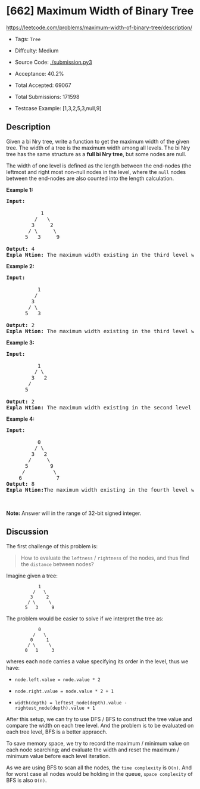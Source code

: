 # [662] Maximum Width of Binary Tree

<https://leetcode.com/problems/maximum-width-of-binary-tree/description/>

- Tags: `Tree`

- Diffculty: Medium

- Source Code: [./submission.py3](./submission.py3)

- Acceptance: 40.2%

- Total Accepted: 69067

- Total Submissions: 171598

- Testcase Example: [1,3,2,5,3,null,9]

## Description

<p>Given a bi Nry tree, write a function to get the maximum width of the given tree. The width of a tree is the maximum width among all levels. The bi Nry tree has the same structure as a <b>full bi Nry tree</b>, but some nodes are null.</p>

<p>The width of one level is defined as the length between the end-nodes (the leftmost and right most non-null nodes in the level, where the <code>null</code> nodes between the end-nodes are also counted into the length calculation.</p>

<p><b>Example 1:</b></p>

<pre>
<b>Input:</b>

           1
         /   \
        3     2
       / \     \
      5   3     9

<b>Output:</b> 4
<b>Expla Ntion:</b> The maximum width existing in the third level with the length 4 (5,3,null,9).
</pre>

<p><b>Example 2:</b></p>

<pre>
<b>Input:</b>

          1
         /
        3
       / \
      5   3

<b>Output:</b> 2
<b>Expla Ntion:</b> The maximum width existing in the third level with the length 2 (5,3).
</pre>

<p><b>Example 3:</b></p>

<pre>
<b>Input:</b>

          1
         / \
        3   2
       /
      5

<b>Output:</b> 2
<b>Expla Ntion:</b> The maximum width existing in the second level with the length 2 (3,2).
</pre>

<p><b>Example 4:</b></p>

<pre>
<b>Input:</b>

          0
         / \
        3   2
       /     \
      5       9
     /         \
    6           7
<b>Output:</b> 8
<b>Expla Ntion:</b>The maximum width existing in the fourth level with the length 8 (6,null,null,null,null,null,null,7).


</pre>

<p><b>Note:</b> Answer will in the range of 32-bit signed integer.</p>

## Discussion

The first challenge of this problem is:

> How to evaluate the `leftness` / `rightness` of the nodes, and thus
find the `distance` between nodes?

Imagine given a tree:

```tree
            1
          /   \
         3     2
        / \     \
       5   3     9
```

The problem would be easier to solve if we interpret the tree as:

```tree
            0
          /   \
         0     1
        / \     \
       0   1     3
```

wheres each node carries a value specifying its order in the level, thus we
have:

- `node.left.value = node.value * 2`

- `node.right.value = node.value * 2 + 1`

- `width(depth) = leftest_node(depth).value - rightest_node(depth).value + 1`

After this setup, we can try to use DFS / BFS to construct the tree value
and compare the width on each tree level. And the problem is to be evaluated
on each tree level, BFS is a better appraoch.

To save memory space, we try to record the maximum / minimum
value on each node searching; and evaluate the width and reset the
maximum / minimum value before each level iteration.

As we are using BFS to scan all the nodes, the `time complexity` is `O(n)`.
And for worst case all nodes would be holding in the queue, `space complexity`
of BFS is also `O(n)`.
